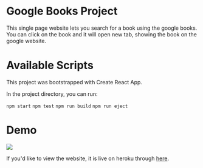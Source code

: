 # Google Books Project

This single page website lets you search for a book using the google books. You can click on the book and it will open new tab, showing the book on the google website.

# Available Scripts
This project was bootstrapped with Create React App.

In the project directory, you can run:

`npm start`
`npm test`
`npm run build`
`npm run eject`

 # Demo
 ![](googleBooksDemo.gif)

 If you'd like to view the website, it is live on heroku through [here](https://jc7jchingugooglebooksapi.herokuapp.com/).

 
